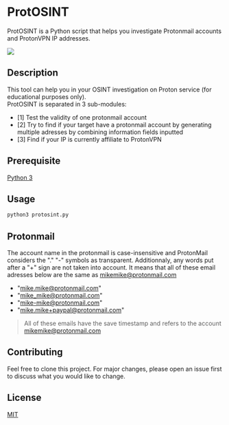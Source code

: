 # ProtOSINT
ProtOSINT is a Python script that helps you investigate Protonmail accounts and ProtonVPN IP addresses.

![](https://github.com/pixelbubble/pixelbubble/blob/main/protosint.gif)

## Description
This tool can help you in your OSINT investigation on Proton service (for educational purposes only).  
ProtOSINT is separated in 3 sub-modules:
- [1] Test the validity of one protonmail account
- [2] Try to find if your target have a protonmail account by generating multiple adresses by combining information fields inputted
- [3] Find if your IP is currently affiliate to ProtonVPN

## Prerequisite

   [Python 3](https://www.python.org/downloads/)

## Usage

```bash
python3 protosint.py
```

## Protonmail 
The account name in the protonmail is case-insensitive and ProtonMail considers the "." "-" symbols as transparent.
Additionnaly, any words put after a "+" sign are not taken into account.
It means that all of these email adresses below are the same as mikemike@protonmail.com
- "mike.mike@protonmail.com"
- "mike_mike@protonmail.com"
- "mike-mike@protonmail.com"
- "mike.mike+paypal@protonmail.com"
>All of these emails have the save timestamp and refers to the account mikemike@protonmail.com

## Contributing
Feel free to clone this project. For major changes, please open an issue first to discuss what you would like to change.

## License
[MIT](https://choosealicense.com/licenses/mit/)

